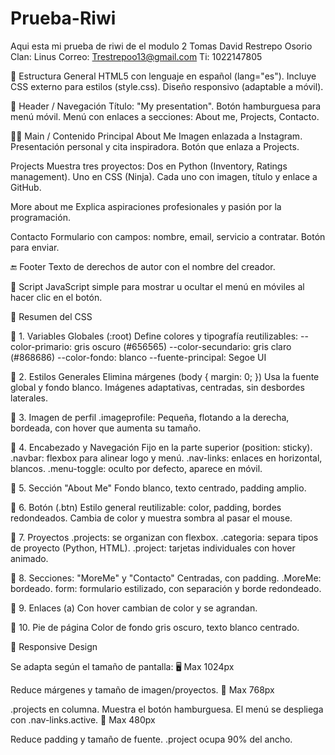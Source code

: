 # Prueba-Riwi
Aqui esta mi prueba de riwi de el modulo 2 
Tomas David Restrepo Osorio 
Clan: Linus
Correo: Trestrepoo13@gmail.com
Ti: 1022147805



🧠 Estructura General
HTML5 con lenguaje en español (lang="es").
Incluye CSS externo para estilos (style.css).
Diseño responsivo (adaptable a móvil).



🧭 Header / Navegación
Título: "My presentation".
Botón hamburguesa para menú móvil.
Menú con enlaces a secciones: About me, Projects, Contacto.



🧑‍💻 Main / Contenido Principal
About Me
Imagen enlazada a Instagram.
Presentación personal y cita inspiradora.
Botón que enlaza a Projects.



Projects
Muestra tres proyectos:
Dos en Python (Inventory, Ratings management).
Uno en CSS (Ninja).
Cada uno con imagen, título y enlace a GitHub.




More about me
Explica aspiraciones profesionales y pasión por la programación.




Contacto
Formulario con campos: nombre, email, servicio a contratar.
Botón para enviar.




🔚 Footer
Texto de derechos de autor con el nombre del creador.




🧩 Script
JavaScript simple para mostrar u ocultar el menú en móviles al hacer clic en el botón.




🎨 Resumen del CSS




🔹 1. Variables Globales (:root)
Define colores y tipografía reutilizables:
--color-primario: gris oscuro (#656565)
--color-secundario: gris claro (#868686)
--color-fondo: blanco
--fuente-principal: Segoe UI



🔹 2. Estilos Generales
Elimina márgenes (body { margin: 0; })
Usa la fuente global y fondo blanco.
Imágenes adaptativas, centradas, sin desbordes laterales.



🔹 3. Imagen de perfil
.imageprofile:
Pequeña, flotando a la derecha, bordeada, con hover que aumenta su tamaño.



🔹 4. Encabezado y Navegación
Fijo en la parte superior (position: sticky).
.navbar: flexbox para alinear logo y menú.
.nav-links: enlaces en horizontal, blancos.
.menu-toggle: oculto por defecto, aparece en móvil.



🔹 5. Sección "About Me"
Fondo blanco, texto centrado, padding amplio.




🔹 6. Botón (.btn)
Estilo general reutilizable: color, padding, bordes redondeados.
Cambia de color y muestra sombra al pasar el mouse.



🔹 7. Proyectos
.projects: se organizan con flexbox.
.categoria: separa tipos de proyecto (Python, HTML).
.project: tarjetas individuales con hover animado.



🔹 8. Secciones: "MoreMe" y "Contacto"
Centradas, con padding.
.MoreMe: bordeado.
form: formulario estilizado, con separación y borde redondeado.



🔹 9. Enlaces (a)
Con hover cambian de color y se agrandan.



🔹 10. Pie de página
Color de fondo gris oscuro, texto blanco centrado.



📱 Responsive Design

Se adapta según el tamaño de pantalla:
🖥️ Max 1024px

Reduce márgenes y tamaño de imagen/proyectos.
📱 Max 768px

.projects en columna.
Muestra el botón hamburguesa.
El menú se despliega con .nav-links.active.
📱 Max 480px

Reduce padding y tamaño de fuente.
.project ocupa 90% del ancho.
